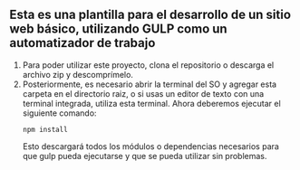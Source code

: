 ## Esta es una plantilla para el desarrollo de un sitio web básico, utilizando GULP  como un automatizador de trabajo

1. Para poder utilizar este proyecto, clona el repositorio o descarga el archivo zip y descomprímelo.
2. Posteriormente, es necesario abrir la terminal del SO y agregar esta carpeta en el directorio raiz, o si usas un editor de texto con una terminal integrada, utiliza esta terminal.
Ahora deberemos ejecutar el siguiente comando:
    ```
    npm install
    ```
    Esto descargará todos los módulos o dependencias necesarios para que gulp pueda ejecutarse y que se pueda utilizar sin problemas.